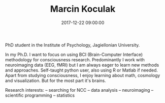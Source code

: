﻿---
layout: post
title:  "Marcin Koculak"
date:   2017-12-22 09:00:00
categories: people
image-file: /images/people/mkoculak.jpg
category: clab
mail: koculak.marcin@gmail.com
website: 
twitter:
researchgate: 
---

PhD student in the Institute of Psychology, Jagiellonian University.

In my Ph.D. I want to focus on using BCI (Brain-Computer Interface) methodology for consciousness research. Predominantly I work with neuroimaging data (EEG, fMRI) but I am always eager to learn new methods and approaches. Self-taught python user, also using R or Matlab if needed. Apart from studying consciousness, I enjoy learning about math, cosmology and visualization. But for the most part it's brains.

Research interests:
– searching for NCC
– data analysis
– neuroimaging
– scientific programming
– statistics



    
    
    
    
